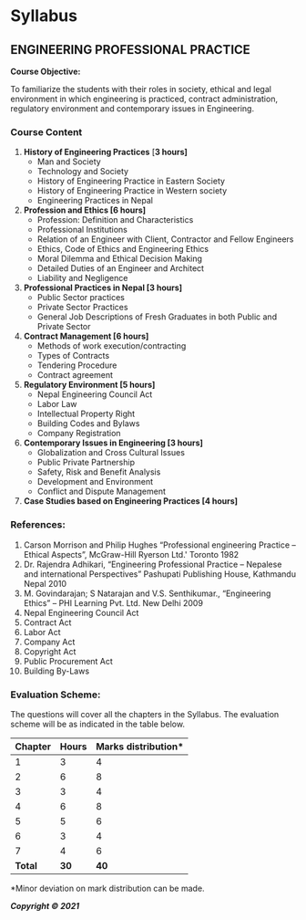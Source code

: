 # Syllabus

## **ENGINEERING PROFESSIONAL PRACTICE**

**Course Objective:**

To familiarize the students with their roles in society, ethical and legal environment in which engineering is practiced, contract administration, regulatory environment and contemporary issues in Engineering.

### **Course Content**

1. **History of Engineering Practices** [**3 hours]**
    * Man and Society
    * Technology and Society
    * History of Engineering Practice in Eastern Society
    * History of Engineering Practice in Western society
    * Engineering Practices in Nepal
2. **Profession and Ethics [6 hours]**
    * Profession: Definition and Characteristics
    * Professional Institutions
    * Relation of an Engineer with Client, Contractor and Fellow Engineers
    * Ethics, Code of Ethics and Engineering Ethics
    * Moral Dilemma and Ethical Decision Making
    * Detailed Duties of an Engineer and Architect
    * Liability and Negligence
3. **Professional Practices in Nepal [3 hours]**
    * Public Sector practices
    * Private Sector Practices
    * General Job Descriptions of Fresh Graduates in both Public and Private Sector 
4. **Contract Management [6 hours]**
    * Methods of work execution/contracting
    * Types of Contracts
    * Tendering Procedure
    * Contract agreement
5. **Regulatory Environment [5 hours]**
    * Nepal Engineering Council Act
    * Labor Law
    * Intellectual Property Right
    * Building Codes and Bylaws
    * Company Registration
6. **Contemporary Issues in Engineering [3 hours]**
    * Globalization and Cross Cultural Issues
    * Public Private Partnership
    * Safety, Risk and Benefit Analysis
    * Development and Environment
    * Conflict and Dispute Management
7. **Case Studies based on Engineering Practices [4 hours]**

### **References:**

1. Carson Morrison and Philip Hughes “Professional engineering Practice – Ethical Aspects”, McGraw-Hill Ryerson Ltd.' Toronto 1982
2. Dr. Rajendra Adhikari, “Engineering Professional Practice – Nepalese and international Perspectives” Pashupati Publishing House, Kathmandu Nepal 2010
3. M. Govindarajan; S Natarajan and V.S. Senthikumar., “Engineering Ethics” – PHI Learning Pvt. Ltd. New Delhi 2009
4. Nepal Engineering Council Act
5. Contract Act
6. Labor Act
7. Company Act
8. Copyright Act
9. Public Procurement Act
10. Building By-Laws

### **Evaluation Scheme:**

The questions will cover all the chapters in the Syllabus. The evaluation scheme will be as indicated in the table below.

| Chapter | Hours | Marks distribution* |
|---|---|---|
| 1 | 3 | 4 |
| 2 | 6 | 8 |
| 3 | 3 | 4 |
| 4 | 6 | 8 |
| 5 | 5 | 6 |
| 6 | 3 | 4 |
| 7 | 4 | 6 |
| **Total** | **30** | **40** |

*Minor deviation on mark distribution can be made.

***Copyright © 2021*** 

